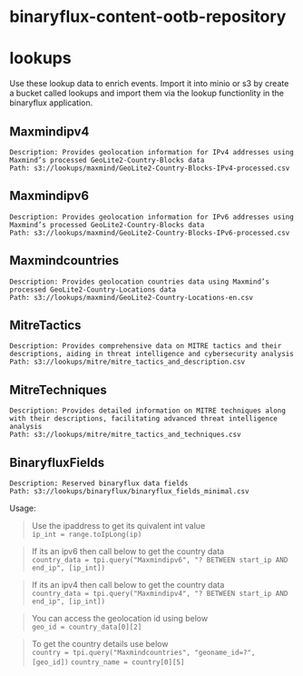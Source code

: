 # binaryflux-content-ootb-repository


# lookups

Use these lookup data to enrich events. Import it into minio or s3 by create a bucket called lookups and import them via the lookup functionlity in the binaryflux application.

## Maxmindipv4
    Description: Provides geolocation information for IPv4 addresses using Maxmind’s processed GeoLite2-Country-Blocks data
    Path: s3://lookups/maxmind/GeoLite2-Country-Blocks-IPv4-processed.csv
## Maxmindipv6
    Description: Provides geolocation information for IPv6 addresses using Maxmind’s processed GeoLite2-Country-Blocks data
    Path: s3://lookups/maxmind/GeoLite2-Country-Blocks-IPv6-processed.csv
## Maxmindcountries
    Description: Provides geolocation countries data using Maxmind’s processed GeoLite2-Country-Locations data
    Path: s3://lookups/maxmind/GeoLite2-Country-Locations-en.csv
## MitreTactics
    Description: Provides comprehensive data on MITRE tactics and their descriptions, aiding in threat intelligence and cybersecurity analysis
    Path: s3://lookups/mitre/mitre_tactics_and_description.csv
## MitreTechniques
    Description: Provides detailed information on MITRE techniques along with their descriptions, facilitating advanced threat intelligence analysis
    Path: s3://lookups/mitre/mitre_tactics_and_techniques.csv
## BinaryfluxFields
    Description: Reserved binaryflux data fields
    Path: s3://lookups/binaryflux/binaryflux_fields_minimal.csv

Usage:
  > Use the ipaddress to get its quivalent int value\
  ```ip_int = range.toIpLong(ip)```

  > If its an ipv6 then call below to get the country data\
  ```country_data = tpi.query("Maxmindipv6", "? BETWEEN start_ip AND end_ip", [ip_int])```

  > If its an ipv4 then call below to get the country data\
  ```country_data = tpi.query("Maxmindipv4", "? BETWEEN start_ip AND end_ip", [ip_int])```

  > You can access the geolocation id using below\
  ```geo_id = country_data[0][2]```

  > To get the country details use below\
  ```country = tpi.query("Maxmindcountries", "geoname_id=?", [geo_id])```
  ```country_name = country[0][5]```
